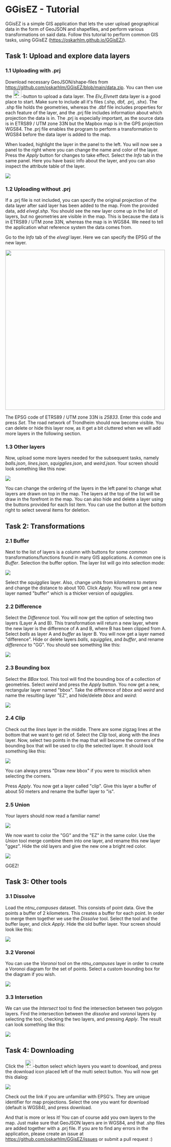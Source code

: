 # GGisEZ - Tutorial

GGisEZ is a simple GIS application that lets the user upload geographical data in the form of GeoJSON and shapefiles, and perform various transformations on said data. Follow this tutorial to perform common GIS tasks, using GGisEZ (<https://oskarhlm.github.io/GGisEZ/>).

## Task 1: Upload and explore data layers

### 1.1 Uploading with .prj

Download necessary GeoJSON/shape-files from <https://github.com/oskarhlm/GGisEZ/blob/main/data.zip>. You can then use the <img src="img/upload.png" alt="drawing" width="25"/>-button to upload a data layer. The _Elv_Elvnett_ data layer is a good place to start. Make sure to include all it's files (.shp, dbf, .prj, .shx). The .shp file holds the geometries, whereas the .dbf file includes properties for each feature of the layer, and the .prj file includes information about which projection the data is in. The .prj is especially important, as the source data is in ETRS89 / UTM zone 33N but the Mapbox map is in the GPS projection WGS84. The .prj file enables the program to perform a transformation to WGS84 before the data layer is added to the map.

When loaded, highlight the layer in the panel to the left. You will now see a panel to the right where you can change the name and color of the layer. Press the _Apply_ button for changes to take effect. Select the _Info_ tab in the same panel. Here you have basic info about the layer, and you can also inspect the attribute table of the layer.

![](img/attribute_table.png)

### 1.2 Uploading without .prj

If a .prj file is not included, you can specify the original projection of the data layer after said layer has been added to the map. From the provided data, add _elvegl.shp_. You should see the new layer come up in the list of layers, but no geometries are visible in the map. This is because the data is in ETRS89 / UTM zone 33N, whereas the map is in WGS84. We need to tell the application what reference system the data comes from.

Go to the _Info_ tab of the _elvegl_ layer. Here we can specify the EPSG of the new layer.

<img src="img/set_epsg.png" width=500 />

The EPSG code of ETRS89 / UTM zone 33N is _25833_. Enter this code and press _Set_. The road network of Trondheim should now become visible. You can delete or hide this layer now, as it get a bit cluttered when we will add more layers in the following section.

### 1.3 Other layers

Now, upload some more layers needed for the subsequent tasks, namely _balls.json_, _lines.json_, _squigglies.json_, and _weird.json_. Your screen should look something like this now:

![](img/data_loaded2.png)

You can change the ordering of the layers in the left panel to change what layers are drawn on top in the map. The layers at the top of the list will be draw in the forefront in the map. You can also hide and delete a layer using the buttons provided for each list item. You can use the button at the bottom right to select several items for deletion.

## Task 2: Transformations

### 2.1 Buffer

Next to the list of layers is a column with buttons for some common transformations/functions found in many GIS applications. A common one is _Buffer_. Selection the buffer option. The layer list will go into selection mode:

![](img/buffer_selected.png)

Select the _squigglies_ layer. Also, change units from _kilometers_ to _meters_ and change the distance to about 100. Click _Apply_. You will now get a new layer named "buffer" which is a thicker version of _squigglies_.

### 2.2 Difference

Select the _Difference_ tool. You will now get the option of selecting two layers (Layer A and B). This transformation will return a new layer, where the new layer is the difference of A and B, where B has been clipped from A. Select _balls_ as layer A and _buffer_ as layer B. You will now get a layer named "difference". Hide or delete layers _balls_, _squigglies_, and _buffer_, and rename _difference_ to "GG". You should see something like this:

![](img/difference_done.png)

### 2.3 Bounding box

Select the _BBox_ tool. This tool will find the bounding box of a collection of geometries. Select _weird_ and press the _Apply_ button. You now get a new, rectangular layer named "bbox". Take the difference of _bbox_ and _weird_ and name the resulting layer "EZ", and hide/delete _bbox_ and _weird_:

![](img/ez_done.png)

### 2.4 Clip

Check out the _lines_ layer in the middle. There are some zigzag lines at the bottom that we want to get rid of. Select the _Clip_ tool, along with the _lines_ layer. Now, select two points in the map that will become the corners of the bounding box that will be used to clip the selected layer. It should look something like this:

![](img/clip.png)

You can always press "Draw new bbox" if you were to misclick when selecting the corners.

Press _Apply_. You now get a layer called "clip". Give this layer a buffer of about 50 meters and rename the buffer layer to "is".

### 2.5 Union

Your layers should now read a familiar name!

![](img/ggisez_multicolor.png)

We now want to color the "GG" and the "EZ" in the same color. Use the _Union_ tool merge combine them into one layer, and rename this new layer "ggez". Hide the old layers and give the new one a bright red color.

![](img/ggez.png)

GGEZ!

## Task 3: Other tools

### 3.1 Dissolve

Load the _ntnu_campuses_ dataset. This consists of point data. Give the points a buffer of 2 kilometers. This creates a buffer for each point. In order to merge them together we use the _Dissolve_ tool. Select the tool and the buffer layer, and click _Apply_. Hide the old buffer layer. Your screen should look like this:

![](img/dissolve.png)

### 3.2 Voronoi

You can use the _Voronoi_ tool on the _ntnu_campuses_ layer in order to create a Voronoi diagram for the set of points. Select a custom bounding box for the diagram if you wish.

![](img/voronoi.png)

### 3.3 Intersetion

We can use the _Intersect_ tool to find the intersection between two polygon layers. Find the intersection between the _dissolve_ and _voronoi_ layers by selecting the tool, checking the two layers, and pressing _Apply_. The result can look something like this:

![](img/intersect.png)

## Task 4: Downloading

Click the <img src="img/multiselect.png" alt="drawing" width="25"/>-button select which layers you want to download, and press the download icon placed left of the multi select button. You will now get this dialog:

![](img/epsg_select.png)

Check out the link if you are unfamiliar with EPSG's. They are unique identifier for map projections. Select the one you want for download (default is WGS84), and press download.

And that is more or less it! You can of course add you own layers to the map. Just make sure that GeoJSON layers are in WGS84, and that .shp files are added together with a .prj file. If you are to find any errors in the application, please create an issue at <https://github.com/oskarhlm/GGisEZ/issues> or submit a pull request :)
